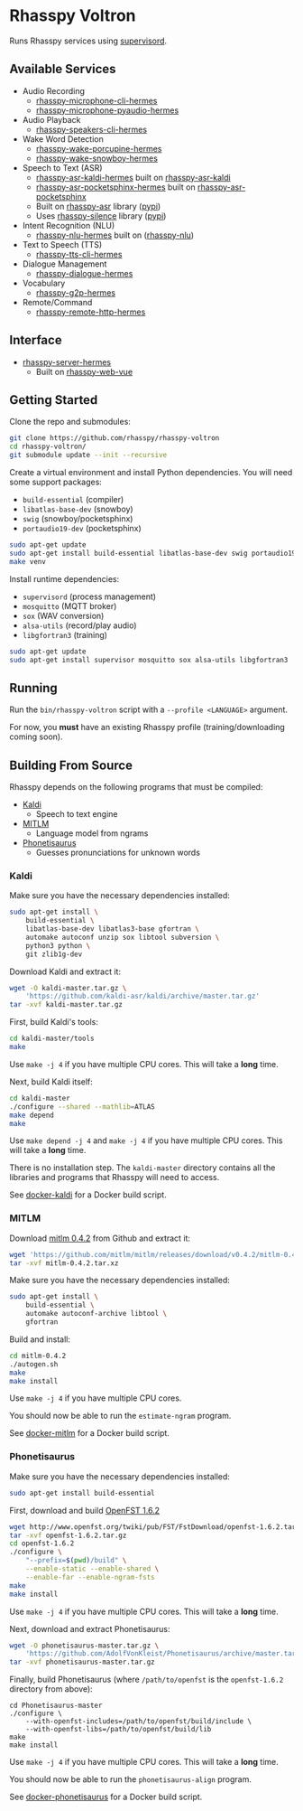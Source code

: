 # Rhasspy Voltron

Runs Rhasspy services using [supervisord](http://supervisord.org/).

## Available Services

* Audio Recording
    * [rhasspy-microphone-cli-hermes](https://github.com/rhasspy/rhasspy-microphone-cli-hermes)
    * [rhasspy-microphone-pyaudio-hermes](https://github.com/rhasspy/rhasspy-microphone-pyaudio-hermes)
* Audio Playback
    * [rhasspy-speakers-cli-hermes](https://github.com/rhasspy/rhasspy-speakers-cli-hermes)
* Wake Word Detection
    * [rhasspy-wake-porcupine-hermes](https://github.com/rhasspy/rhasspy-wake-porcupine-hermes)
    * [rhasspy-wake-snowboy-hermes](https://github.com/rhasspy/rhasspy-wake-snowboy-hermes)
* Speech to Text (ASR)
    * [rhasspy-asr-kaldi-hermes](https://github.com/rhasspy/rhasspy-asr-kaldi-hermes) built on [rhasspy-asr-kaldi](https://github.com/rhasspy/rhasspy-asr-kaldi)
    * [rhasspy-asr-pocketsphinx-hermes](https://github.com/rhasspy/rhasspy-asr-pocketsphinx-hermes) built on [rhasspy-asr-pocketsphinx](https://github.com/rhasspy/rhasspy-asr-pocketsphinx)
    * Built on [rhasspy-asr](https://github.com/rhasspy/rhasspy-asr) library ([pypi](https://pypi.org/project/rhasspy-asr/))
    * Uses [rhasspy-silence](https://github.com/rhasspy/rhasspy-silence) library ([pypi](https://pypi.org/project/rhasspy-silence/))
* Intent Recognition (NLU)
    * [rhasspy-nlu-hermes](https://github.com/rhasspy/rhasspy-nlu-hermes) built on ([rhasspy-nlu](https://github.com/rhasspy/rhasspy-nlu))
* Text to Speech (TTS)
    * [rhasspy-tts-cli-hermes](https://github.com/rhasspy/rhasspy-tts-cli-hermes)
* Dialogue Management
    * [rhasspy-dialogue-hermes](https://github.com/rhasspy/rhasspy-dialogue-hermes)
* Vocabulary
    * [rhasspy-g2p-hermes](https://github.com/rhasspy/rhasspy-g2p-hermes)
* Remote/Command
    * [rhasspy-remote-http-hermes](https://github.com/rhasspy/rhasspy-remote-http-hermes)

## Interface

* [rhasspy-server-hermes](https://github.com/rhasspy/rhasspy-server-hermes)
    * Built on [rhasspy-web-vue](https://github.com/rhasspy/rhasspy-web-vue)


## Getting Started

Clone the repo and submodules:

```bash
git clone https://github.com/rhasspy/rhasspy-voltron
cd rhasspy-voltron/
git submodule update --init --recursive
```

Create a virtual environment and install Python dependencies.
You will need some support packages:

* `build-essential` (compiler)
* `libatlas-base-dev` (snowboy)
* `swig` (snowboy/pocketsphinx)
* `portaudio19-dev` (pocketsphinx)

```bash
sudo apt-get update
sudo apt-get install build-essential libatlas-base-dev swig portaudio19-dev
make venv
```

Install runtime dependencies:

  * `supervisord` (process management)
  * `mosquitto` (MQTT broker)
  * `sox` (WAV conversion)
  * `alsa-utils` (record/play audio)
  * `libgfortran3` (training)

```bash
sudo apt-get update
sudo apt-get install supervisor mosquitto sox alsa-utils libgfortran3
```

## Running

Run the `bin/rhasspy-voltron` script with a `--profile <LANGUAGE>` argument.

For now, you **must** have an existing Rhasspy profile (training/downloading coming soon).

## Building From Source

Rhasspy depends on the following programs that must be compiled:

* [Kaldi](http://kaldi-asr.org)
    * Speech to text engine
* [MITLM](https://github.com/mitlm/mitlm)
    * Language model from ngrams
* [Phonetisaurus](https://github.com/AdolfVonKleist/Phonetisaurus)
    * Guesses pronunciations for unknown words
    
### Kaldi

Make sure you have the necessary dependencies installed:

```bash
sudo apt-get install \
    build-essential \
    libatlas-base-dev libatlas3-base gfortran \
    automake autoconf unzip sox libtool subversion \
    python3 python \
    git zlib1g-dev
```

Download Kaldi and extract it:

```bash
wget -O kaldi-master.tar.gz \
    'https://github.com/kaldi-asr/kaldi/archive/master.tar.gz'
tar -xvf kaldi-master.tar.gz
```

First, build Kaldi's tools:

```bash
cd kaldi-master/tools
make
```

Use `make -j 4` if you have multiple CPU cores. This will take a **long** time.

Next, build Kaldi itself:

```bash
cd kaldi-master
./configure --shared --mathlib=ATLAS
make depend
make
```

Use `make depend -j 4` and `make -j 4` if you have multiple CPU cores. This will take a **long** time.

There is no installation step. The `kaldi-master` directory contains all the libraries and programs that Rhasspy will need to access.

See [docker-kaldi](https://github.com/synesthesiam/docker-kaldi) for a Docker build script.

### MITLM

Download [mitlm 0.4.2](https://github.com/mitlm/mitlm/releases) from Github and extract it:

```bash
wget 'https://github.com/mitlm/mitlm/releases/download/v0.4.2/mitlm-0.4.2.tar.xz'
tar -xvf mitlm-0.4.2.tar.xz
```

Make sure you have the necessary dependencies installed:

```bash
sudo apt-get install \
    build-essential \
    automake autoconf-archive libtool \
    gfortran
```

Build and install:

```bash
cd mitlm-0.4.2
./autogen.sh
make
make install
```

Use `make -j 4` if you have multiple CPU cores.

You should now be able to run the `estimate-ngram` program.

See [docker-mitlm](https://github.com/synesthesiam/docker-mitlm) for a Docker build script.

### Phonetisaurus

Make sure you have the necessary dependencies installed:

```bash
sudo apt-get install build-essential
```

First, download and build [OpenFST 1.6.2](http://www.openfst.org/)

```bash
wget http://www.openfst.org/twiki/pub/FST/FstDownload/openfst-1.6.2.tar.gz
tar -xvf openfst-1.6.2.tar.gz
cd openfst-1.6.2
./configure \
    "--prefix=$(pwd)/build" \
    --enable-static --enable-shared \
    --enable-far --enable-ngram-fsts
make
make install
```

Use `make -j 4` if you have multiple CPU cores. This will take a **long** time.

Next, download and extract Phonetisaurus:

```bash
wget -O phonetisaurus-master.tar.gz \
    'https://github.com/AdolfVonKleist/Phonetisaurus/archive/master.tar.gz'
tar -xvf phonetisaurus-master.tar.gz
```

Finally, build Phonetisaurus (where `/path/to/openfst` is the `openfst-1.6.2` directory from above):

```
cd Phonetisaurus-master
./configure \
    --with-openfst-includes=/path/to/openfst/build/include \
    --with-openfst-libs=/path/to/openfst/build/lib
make
make install
```

Use `make -j 4` if you have multiple CPU cores. This will take a **long** time.

You should now be able to run the `phonetisaurus-align` program.

See [docker-phonetisaurus](https://github.com/synesthesiam/docker-phonetisaurus) for a Docker build script.

